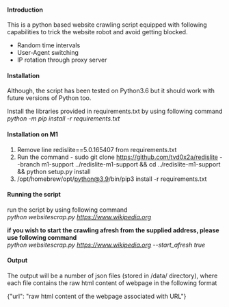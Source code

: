 #### Introduction
This is a python based website crawling script equipped with following capabilities to trick the website robot and avoid getting blocked.
* Random time intervals
* User-Agent switching
* IP rotation through proxy server

#### Installation
Although, the script has been tested on Python3.6 but it should work with future versions of Python too.

Install the libraries provided in requirements.txt by using following command <br />
*python -m pip install -r requirements.txt*

#### Installation on M1
1. Remove line redislite==5.0.165407 from requirements.txt
2. Run the command - sudo git clone https://github.com/tvd0x2a/redislite --branch m1-support ../redislite-m1-support && cd ../redislite-m1-support && python setup.py install
3. /opt/homebrew/opt/python@3.9/bin/pip3 install -r requirements.txt

#### Running the script
run the script by using following command <br />
*python websitescrap.py https://www.wikipedia.org*

**if you wish to start the crawling afresh from the supplied address, please use following command** <br />
*python websitescrap.py https://www.wikipedia.org --start_afresh true*

#### Output
The output will be a number of json files (stored in /data/ directory), where each file contains the raw html content of webpage in the following format

{"url": "raw html content of the webpage associated with URL"}
